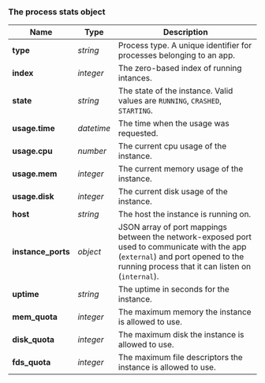 ### The process stats object

Name | Type | Description
---- | ---- | -----------
**type** | _string_ | Process type. A unique identifier for processes belonging to an app.
**index** | _integer_ | The zero-based index of running intances.
**state** | _string_ | The state of the instance. Valid values are `RUNNING`, `CRASHED`, `STARTING`.
**usage.time** | _datetime_ | The time when the usage was requested.
**usage.cpu** | _number_ | The current cpu usage of the instance.
**usage.mem** | _integer_ | The current memory usage of the instance.
**usage.disk** | _integer_ | The current disk usage of the instance.
**host** | _string_ | The host the instance is running on.
**instance_ports** | _object_ | JSON array of port mappings between the network-exposed port used to communicate with the app (`external`) and port opened to the running process that it can listen on (`internal`).
**uptime** | _string_ | The uptime in seconds for the instance.
**mem_quota** | _integer_ | The maximum memory the instance is allowed to use.
**disk_quota** | _integer_ | The maximum disk the instance is allowed to use.
**fds_quota** | _integer_ | The maximum file descriptors the instance is allowed to use.
